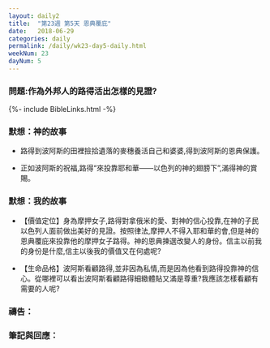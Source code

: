 ```yaml
---
layout: daily2
title:  "第23週 第5天 恩典覆庇"
date:   2018-06-29
categories: daily
permalink: /daily/wk23-day5-daily.html
weekNum: 23
dayNum: 5
---
```


### 問題:作為外邦人的路得活出怎樣的見證?

{%- include BibleLinks.html -%}

### 默想：神的故事 
+ 路得到波阿斯的田裡撿拾遺落的麥穗養活自己和婆婆,得到波阿斯的恩典保護。

+ 正如波阿斯的祝福,路得“來投靠耶和華——以色列的神的翅膀下”,滿得神的賞賜。

### 默想：我的故事 
+ 【價值定位】身為摩押女子,路得對拿俄米的愛、對神的信心投靠,在神的子民以色列人面前做出美好的見證。按照律法,摩押人不得入耶和華的會,但是神的恩典覆庇來投靠他的摩押女子路得。神的恩典揀選改變人的身份。信主以前我的身份是什麼,信主以後我的價值又在何處呢?

+ 【生命品格】波阿斯看顧路得,並非因為私情,而是因為他看到路得投靠神的信心。從哪裡可以看出波阿斯看顧路得細緻體貼又滿是尊重?我應該怎樣看顧有需要的人呢?

### 禱告：

### 筆記與回應：
